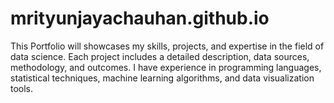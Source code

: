 # mrityunjayachauhan.github.io
This Portfolio will showcases my skills, projects, and expertise in the field of data science. Each project includes a detailed description, data sources, methodology, and outcomes. I have experience in programming languages, statistical techniques, machine learning algorithms, and data visualization tools.
